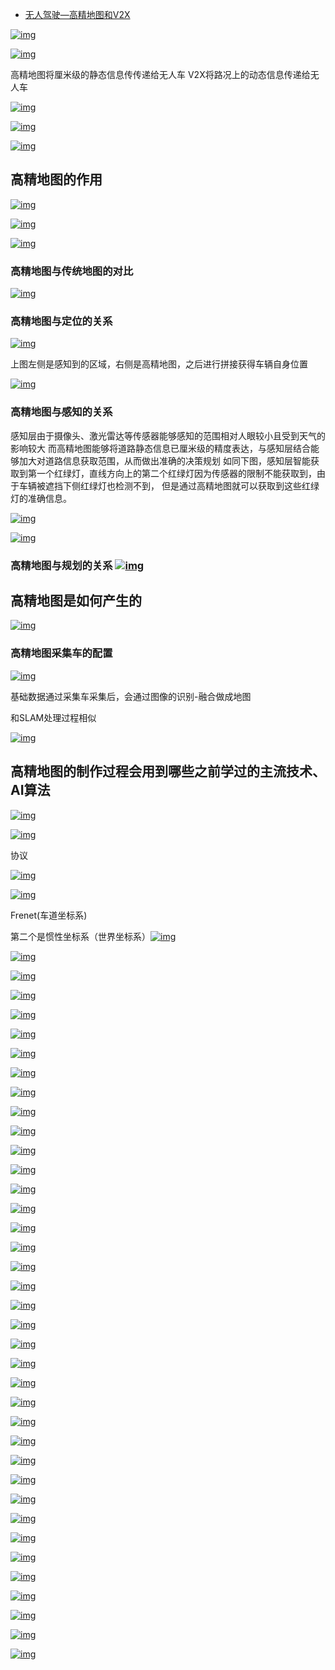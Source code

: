 - [无人驾驶—高精地图和V2X](https://www.cnblogs.com/zhjblogs/p/14853491.html)

[![img](https://img2020.cnblogs.com/blog/1959382/202106/1959382-20210605155825628-1497213867.png)](https://img2020.cnblogs.com/blog/1959382/202106/1959382-20210605155825628-1497213867.png)

[![img](https://img2020.cnblogs.com/blog/1959382/202106/1959382-20210605155905403-667992112.png)](https://img2020.cnblogs.com/blog/1959382/202106/1959382-20210605155905403-667992112.png)

高精地图将厘米级的静态信息传传递给无人车
V2X将路况上的动态信息传递给无人车

[![img](https://img2020.cnblogs.com/blog/1959382/202106/1959382-20210605160112907-1418664165.png)](https://img2020.cnblogs.com/blog/1959382/202106/1959382-20210605160112907-1418664165.png)

[![img](https://img2020.cnblogs.com/blog/1959382/202106/1959382-20210605160128934-858027739.png)](https://img2020.cnblogs.com/blog/1959382/202106/1959382-20210605160128934-858027739.png)

[![img](https://img2020.cnblogs.com/blog/1959382/202106/1959382-20210605160324522-1196741291.png)](https://img2020.cnblogs.com/blog/1959382/202106/1959382-20210605160324522-1196741291.png)

##  高精地图的作用

[![img](https://img2020.cnblogs.com/blog/1959382/202106/1959382-20210605160542532-1931871932.png)](https://img2020.cnblogs.com/blog/1959382/202106/1959382-20210605160542532-1931871932.png)

[![img](https://img2020.cnblogs.com/blog/1959382/202106/1959382-20210605160613192-1546834354.png)](https://img2020.cnblogs.com/blog/1959382/202106/1959382-20210605160613192-1546834354.png)

[![img](https://img2020.cnblogs.com/blog/1959382/202106/1959382-20210605160911293-1258464077.png)](https://img2020.cnblogs.com/blog/1959382/202106/1959382-20210605160911293-1258464077.png)

### 高精地图与传统地图的对比

[![img](https://img2020.cnblogs.com/blog/1959382/202106/1959382-20210605160909542-1068957012.png)](https://img2020.cnblogs.com/blog/1959382/202106/1959382-20210605160909542-1068957012.png)

### 高精地图与定位的关系

[![img](https://img2020.cnblogs.com/blog/1959382/202106/1959382-20210605162243696-1886054180.png)](https://img2020.cnblogs.com/blog/1959382/202106/1959382-20210605162243696-1886054180.png)

上图左侧是感知到的区域，右侧是高精地图，之后进行拼接获得车辆自身位置

[![img](https://img2020.cnblogs.com/blog/1959382/202106/1959382-20210605162300348-1279798322.png)](https://img2020.cnblogs.com/blog/1959382/202106/1959382-20210605162300348-1279798322.png)

### 高精地图与感知的关系

感知层由于摄像头、激光雷达等传感器能够感知的范围相对人眼较小且受到天气的影响较大
而高精地图能够将道路静态信息已厘米级的精度表达，与感知层结合能够加大对道路信息获取范围，从而做出准确的决策规划
如同下图，感知层智能获取到第一个红绿灯，直线方向上的第二个红绿灯因为传感器的限制不能获取到，由于车辆被遮挡下侧红绿灯也检测不到，
但是通过高精地图就可以获取到这些红绿灯的准确信息。

[![img](https://img2020.cnblogs.com/blog/1959382/202106/1959382-20210605162652702-1944218952.png)](https://img2020.cnblogs.com/blog/1959382/202106/1959382-20210605162652702-1944218952.png)

[![img](https://img2020.cnblogs.com/blog/1959382/202106/1959382-20210605163828582-426186840.png)](https://img2020.cnblogs.com/blog/1959382/202106/1959382-20210605163828582-426186840.png)

### 高精地图与规划的关系 [![img](https://img2020.cnblogs.com/blog/1959382/202106/1959382-20210605163841302-1165277599.png)](https://img2020.cnblogs.com/blog/1959382/202106/1959382-20210605163841302-1165277599.png)

## 高精地图是如何产生的

[![img](https://img2020.cnblogs.com/blog/1959382/202106/1959382-20210605164206026-1758715167.png)](https://img2020.cnblogs.com/blog/1959382/202106/1959382-20210605164206026-1758715167.png)

### 高精地图采集车的配置

[![img](https://img2020.cnblogs.com/blog/1959382/202106/1959382-20210605164900153-206380083.png)](https://img2020.cnblogs.com/blog/1959382/202106/1959382-20210605164900153-206380083.png)

基础数据通过采集车采集后，会通过图像的识别-融合做成地图

和SLAM处理过程相似

[![img](https://img2020.cnblogs.com/blog/1959382/202106/1959382-20210605165056622-347911824.png)](https://img2020.cnblogs.com/blog/1959382/202106/1959382-20210605165056622-347911824.png)

##  高精地图的制作过程会用到哪些之前学过的主流技术、AI算法

[![img](https://img2020.cnblogs.com/blog/1959382/202106/1959382-20210605170243365-139239481.png)](https://img2020.cnblogs.com/blog/1959382/202106/1959382-20210605170243365-139239481.png)

[![img](https://img2020.cnblogs.com/blog/1959382/202106/1959382-20210605171050837-1827392246.png)](https://img2020.cnblogs.com/blog/1959382/202106/1959382-20210605171050837-1827392246.png)

 协议

[![img](https://img2020.cnblogs.com/blog/1959382/202106/1959382-20210605171800831-214117499.png)](https://img2020.cnblogs.com/blog/1959382/202106/1959382-20210605171800831-214117499.png)

[![img](https://img2020.cnblogs.com/blog/1959382/202106/1959382-20210605171840570-2128666311.png)](https://img2020.cnblogs.com/blog/1959382/202106/1959382-20210605171840570-2128666311.png)

Frenet(车道坐标系)

 第二个是惯性坐标系（世界坐标系）[![img](https://img2020.cnblogs.com/blog/1959382/202106/1959382-20210605171928082-35459591.png)](https://img2020.cnblogs.com/blog/1959382/202106/1959382-20210605171928082-35459591.png)

[![img](https://img2020.cnblogs.com/blog/1959382/202106/1959382-20210605172354952-2053119149.png)](https://img2020.cnblogs.com/blog/1959382/202106/1959382-20210605172354952-2053119149.png)

[![img](https://img2020.cnblogs.com/blog/1959382/202106/1959382-20210605172654447-1646468478.png)](https://img2020.cnblogs.com/blog/1959382/202106/1959382-20210605172654447-1646468478.png)

[![img](https://img2020.cnblogs.com/blog/1959382/202106/1959382-20210605172805210-1270446991.png)](https://img2020.cnblogs.com/blog/1959382/202106/1959382-20210605172805210-1270446991.png)

[![img](https://img2020.cnblogs.com/blog/1959382/202106/1959382-20210605173144359-1733803661.png)](https://img2020.cnblogs.com/blog/1959382/202106/1959382-20210605173144359-1733803661.png)

[![img](https://img2020.cnblogs.com/blog/1959382/202106/1959382-20210605173240985-792251659.png)](https://img2020.cnblogs.com/blog/1959382/202106/1959382-20210605173240985-792251659.png)

[![img](https://img2020.cnblogs.com/blog/1959382/202106/1959382-20210605173430468-1245591075.png)](https://img2020.cnblogs.com/blog/1959382/202106/1959382-20210605173430468-1245591075.png)

[![img](https://img2020.cnblogs.com/blog/1959382/202106/1959382-20210605173555716-1388976367.png)](https://img2020.cnblogs.com/blog/1959382/202106/1959382-20210605173555716-1388976367.png)

[![img](https://img2020.cnblogs.com/blog/1959382/202106/1959382-20210605173629041-567589834.png)](https://img2020.cnblogs.com/blog/1959382/202106/1959382-20210605173629041-567589834.png)

[![img](https://img2020.cnblogs.com/blog/1959382/202106/1959382-20210605191452508-246276375.png)](https://img2020.cnblogs.com/blog/1959382/202106/1959382-20210605191452508-246276375.png)

[![img](https://img2020.cnblogs.com/blog/1959382/202106/1959382-20210605191515388-746099740.png)](https://img2020.cnblogs.com/blog/1959382/202106/1959382-20210605191515388-746099740.png)

[![img](https://img2020.cnblogs.com/blog/1959382/202106/1959382-20210605191605578-1138561234.png)](https://img2020.cnblogs.com/blog/1959382/202106/1959382-20210605191605578-1138561234.png)

 

[![img](https://img2020.cnblogs.com/blog/1959382/202106/1959382-20210605191633136-384950782.png)](https://img2020.cnblogs.com/blog/1959382/202106/1959382-20210605191633136-384950782.png)

[![img](https://img2020.cnblogs.com/blog/1959382/202106/1959382-20210605191655326-1775419058.png)](https://img2020.cnblogs.com/blog/1959382/202106/1959382-20210605191655326-1775419058.png)

[![img](https://img2020.cnblogs.com/blog/1959382/202106/1959382-20210605192708773-394011067.png)](https://img2020.cnblogs.com/blog/1959382/202106/1959382-20210605192708773-394011067.png)

[![img](https://img2020.cnblogs.com/blog/1959382/202106/1959382-20210605192744675-97428000.png)](https://img2020.cnblogs.com/blog/1959382/202106/1959382-20210605192744675-97428000.png)

[![img](https://img2020.cnblogs.com/blog/1959382/202106/1959382-20210605192807301-1700063086.png)](https://img2020.cnblogs.com/blog/1959382/202106/1959382-20210605192807301-1700063086.png)

[![img](https://img2020.cnblogs.com/blog/1959382/202106/1959382-20210605193000480-9691890.png)](https://img2020.cnblogs.com/blog/1959382/202106/1959382-20210605193000480-9691890.png)

[![img](https://img2020.cnblogs.com/blog/1959382/202106/1959382-20210605193147523-1343594279.png)](https://img2020.cnblogs.com/blog/1959382/202106/1959382-20210605193147523-1343594279.png)

[![img](https://img2020.cnblogs.com/blog/1959382/202106/1959382-20210605193229635-948095689.png)](https://img2020.cnblogs.com/blog/1959382/202106/1959382-20210605193229635-948095689.png)

[![img](https://img2020.cnblogs.com/blog/1959382/202106/1959382-20210605193259262-703953823.png)](https://img2020.cnblogs.com/blog/1959382/202106/1959382-20210605193259262-703953823.png)

[![img](https://img2020.cnblogs.com/blog/1959382/202106/1959382-20210605193614627-329004871.png)](https://img2020.cnblogs.com/blog/1959382/202106/1959382-20210605193614627-329004871.png)

[![img](https://img2020.cnblogs.com/blog/1959382/202106/1959382-20210605193841274-1962960461.png)](https://img2020.cnblogs.com/blog/1959382/202106/1959382-20210605193841274-1962960461.png)

[![img](https://img2020.cnblogs.com/blog/1959382/202106/1959382-20210605193943417-1786241551.png)](https://img2020.cnblogs.com/blog/1959382/202106/1959382-20210605193943417-1786241551.png)

[![img](https://img2020.cnblogs.com/blog/1959382/202106/1959382-20210605194354803-1712828699.png)](https://img2020.cnblogs.com/blog/1959382/202106/1959382-20210605194354803-1712828699.png)

[![img](https://img2020.cnblogs.com/blog/1959382/202106/1959382-20210605194538536-1685387140.png)](https://img2020.cnblogs.com/blog/1959382/202106/1959382-20210605194538536-1685387140.png)

[![img](https://img2020.cnblogs.com/blog/1959382/202106/1959382-20210605194601505-497802188.png)](https://img2020.cnblogs.com/blog/1959382/202106/1959382-20210605194601505-497802188.png)

[![img](https://img2020.cnblogs.com/blog/1959382/202106/1959382-20210605194649506-372340488.png)](https://img2020.cnblogs.com/blog/1959382/202106/1959382-20210605194649506-372340488.png)

[![img](https://img2020.cnblogs.com/blog/1959382/202106/1959382-20210605194715740-1667630659.png)](https://img2020.cnblogs.com/blog/1959382/202106/1959382-20210605194715740-1667630659.png)

[![img](https://img2020.cnblogs.com/blog/1959382/202106/1959382-20210605194806219-2112292406.png)](https://img2020.cnblogs.com/blog/1959382/202106/1959382-20210605194806219-2112292406.png)

[![img](https://img2020.cnblogs.com/blog/1959382/202106/1959382-20210605194818758-2086854548.png)](https://img2020.cnblogs.com/blog/1959382/202106/1959382-20210605194818758-2086854548.png)

[![img](https://img2020.cnblogs.com/blog/1959382/202106/1959382-20210605195227123-1690235496.png)](https://img2020.cnblogs.com/blog/1959382/202106/1959382-20210605195227123-1690235496.png)

[![img](https://img2020.cnblogs.com/blog/1959382/202106/1959382-20210605195528984-410690042.png)](https://img2020.cnblogs.com/blog/1959382/202106/1959382-20210605195528984-410690042.png)

[![img](https://img2020.cnblogs.com/blog/1959382/202106/1959382-20210605195543920-1958610735.png)](https://img2020.cnblogs.com/blog/1959382/202106/1959382-20210605195543920-1958610735.png)

[![img](https://img2020.cnblogs.com/blog/1959382/202106/1959382-20210605195553583-716427904.png)](https://img2020.cnblogs.com/blog/1959382/202106/1959382-20210605195553583-716427904.png)

[![img](https://img2020.cnblogs.com/blog/1959382/202106/1959382-20210605195607392-1982464714.png)](https://img2020.cnblogs.com/blog/1959382/202106/1959382-20210605195607392-1982464714.png)

[![img](https://img2020.cnblogs.com/blog/1959382/202106/1959382-20210605195717047-941556466.png)](https://img2020.cnblogs.com/blog/1959382/202106/1959382-20210605195717047-941556466.png)

[![img](https://img2020.cnblogs.com/blog/1959382/202106/1959382-20210605195747243-1548055028.png)](https://img2020.cnblogs.com/blog/1959382/202106/1959382-20210605195747243-1548055028.png)

